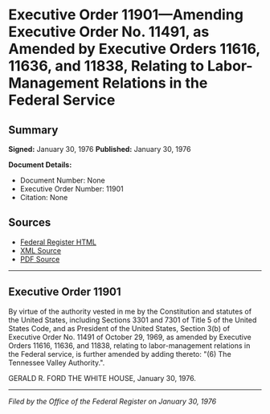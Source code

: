 # Executive Order 11901—Amending Executive Order No. 11491, as Amended by Executive Orders 11616, 11636, and 11838, Relating to Labor-Management Relations in the Federal Service

## Summary

**Signed:** January 30, 1976
**Published:** January 30, 1976

**Document Details:**
- Document Number: None
- Executive Order Number: 11901
- Citation: None

## Sources
- [Federal Register HTML](https://www.presidency.ucsb.edu/documents/executive-order-11901-amending-executive-order-no-11491-amended-executive-orders-11616)
- [XML Source](None)
- [PDF Source](None)

---

## Executive Order 11901

By virtue of the authority vested in me by the Constitution and statutes of the United States, including Sections 3301 and 7301 of Title 5 of the United States Code, and as President of the United States, Section 3(b) of Executive Order No. 11491 of October 29, 1969, as amended by Executive Orders 11616, 11636, and 11838, relating to labor-management relations in the Federal service, is further amended by adding thereto:
"(6) The Tennessee Valley Authority.".

GERALD R. FORD
THE WHITE HOUSE,
January 30, 1976.

---

*Filed by the Office of the Federal Register on January 30, 1976*
